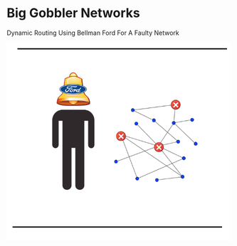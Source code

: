 <h1> Big Gobbler Networks </h1>

Dynamic Routing Using Bellman Ford For A Faulty Network

![alt text](readme_photo/bellman.png)
